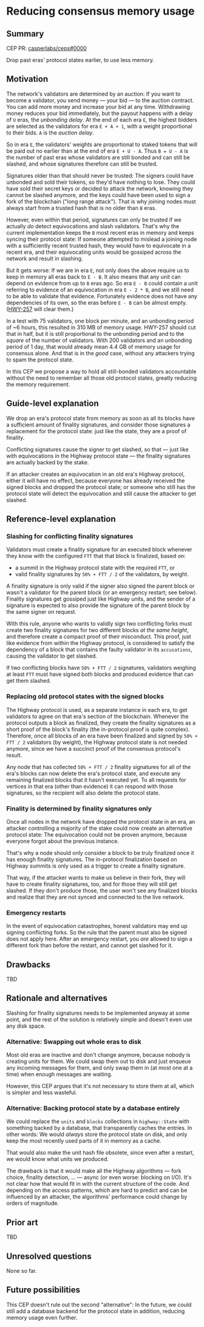 # Reducing consensus memory usage


## Summary

[summary]: #summary

CEP PR: [casperlabs/ceps#0000](https://github.com/casperlabs/ceps/pull/0000)

Drop past eras' protocol states earlier, to use less memory.


## Motivation

[motivation]: #motivation

The network's validators are determined by an auction: If you want to become a validator, you send money — your bid — to the auction contract. You can add more money and increase your bid at any time. Withdrawing money reduces your bid immediately, but the payout happens with a delay of `U` eras, the _unbonding delay_. At the end of each era `E`, the highest bidders are selected as the validators for era `E + A + 1`, with a weight proportional to their bids. `A` is the _auction delay_.

So in era `E`, the validators' weights are proportional to staked tokens that will be paid out no earlier than at the end of era `E + U - A`. Thus `B = U - A` is the number of past eras whose validators are still bonded and can still be slashed, and whose signatures therefore can still be trusted.

Signatures older than that should never be trusted: The signers could have unbonded and sold their tokens, so they'd have nothing to lose. They could have sold their secret keys or decided to attack the network, knowing they cannot be slashed anymore, and the keys could have been used to sign a fork of the blockchain ("long range attack"). That is why joining nodes must always start from a trusted hash that is no older than `B` eras.

However, even within that period, signatures can only be trusted if we actually _do_ detect equivocations and slash validators. That's why the current implementation keeps the `B` most recent eras in memory and keeps syncing their protocol state: If someone attempted to mislead a joining node with a sufficiently recent trusted hash, they would have to equivocate in a recent era, and their equivocating units would be gossiped across the network and result in slashing.

But it gets worse: If we are in era `E`, not only does the above require us to keep in memory all eras back to `E - B`. It also means that any unit can depend on evidence from up to `B` eras ago. So era `E - B` could contain a unit referring to evidence of an equivocation in era `E - 2 * B`, and we still need to be able to validate that evidence. Fortunately evidence does not have any dependencies of its own, so the eras before `E - B` can be almost empty. ([HWY-257](https://casperlabs.atlassian.net/browse/HWY-257) will clear them.)

In a test with 75 validators, one block per minute, and an unbonding period of ~6 hours, this resulted in 310 MB of memory usage. HWY-257 should cut that in half, but it is still proportional to the unbonding period and to the _square_ of the number of validators. With 200 validators and an unbonding period of 1 day, that would already mean 4.4 GB of memory usage for consensus alone. And that is in the _good_ case, without any attackers trying to spam the protocol state.

In this CEP we propose a way to hold all still-bonded validators accountable without the need to remember all those old protocol states, greatly reducing the memory requirement.


## Guide-level explanation

[guide-level-explanation]: #guide-level-explanation

We drop an era's protocol state from memory as soon as all its blocks have a sufficient amount of finality signatures, and consider those signatures a replacement for the protocol state: just like the state, they are a proof of finality.

Conflicting signatures cause the signer to get slashed, so that — just like with equivocations in the Highway protocol state — the finality signatures are actually backed by the stake.

If an attacker creates an equivocation in an old era's Highway protocol, either it will have no effect, because everyone has already received the signed blocks and dropped the protocol state; or someone who still has the protocol state will detect the equivocation and still cause the attacker to get slashed.


## Reference-level explanation

[reference-level-explanation]: #reference-level-explanation


### Slashing for conflicting finality signatures

Validators must create a finality signature for an executed block whenever they know with the configured `FTT` that that block is finalized, based on:
* a summit in the Highway protocol state with the required `FTT`, or
* valid finality signatures by `50% + FTT / 2` of the validators, by weight.

A finality signature is only valid if the signer also signed the parent block or wasn't a validator for the parent block (or an emergency restart; see below). Finality signatures get gossiped just like Highway units, and the sender of a signature is expected to also provide the signature of the parent block by the same signer on request.

With this rule, anyone who wants to validly sign two conflicting forks must create two finality signatures for two different blocks _at the same height_, and therefore create a compact proof of their misconduct. This proof, just like evidence from within the Highway protocol, is considered to satisfy the dependency of a block that contains the faulty validator in its `accusations`, causing the validator to get slashed.

If two conflicting blocks have `50% + FTT / 2` signatures, validators weighing at least `FTT` must have signed both blocks and produced evidence that can get them slashed.


### Replacing old protocol states with the signed blocks

The Highway protocol is used, as a separate instance in each era, to get validators to agree on that era's section of the blockchain. Whenever the protocol outputs a block as finalized, they create the finality signatures as a short proof of the block's finality (the in-protocol proof is quite complex). Therefore, once all blocks of an era have been finalized and signed by `50% + FTT / 2` validators (by weight), the Highway protocol state is not needed anymore, since we have a succinct proof of the consensus protocol's result.

Any node that has collected `50% + FTT / 2` finality signatures for all of the era's blocks can now delete the era's protocol state, and execute any remaining finalized blocks that it hasn't executed yet. To all requests for vertices in that era (other than evidence) it can respond with those signatures, so the recipient will also delete the protocol state.


### Finality is determined by finality signatures only

Once all nodes in the network have dropped the protocol state in an era, an attacker controlling a majority of the stake could now create an alternative protocol state: The equivocation could not be proven anymore, because everyone forgot about the previous instance.

That's why a node should only consider a block to be truly finalized once it has enough finality signatures. The in-protocol finalization based on Highway summits is only used as a trigger to create a finality signature.

That way, if the attacker wants to make us believe in their fork, they will have to create finality signatures, too, and for those they will still get slashed. If they don't produce those, the user won't see any finalized blocks and realize that they are not synced and connected to the live network.


### Emergency restarts

In the event of equivocation catastrophes, honest validators may end up signing conflicting forks. So the rule that the parent must also be signed does not apply here. After an emergency restart, you _are_ allowed to sign a different fork than before the restart, and cannot get slashed for it.


## Drawbacks

[drawbacks]: #drawbacks

TBD


## Rationale and alternatives

[rationale-and-alternatives]: #rationale-and-alternatives

Slashing for finality signatures needs to be implemented anyway at some point, and the rest of the solution is relatively simple and doesn't even use any disk space.


### Alternative: Swapping out whole eras to disk

Most old eras are inactive and don't change anymore, because nobody is creating units for them. We could swap them out to disk and just enqueue any incoming messages for them, and only swap them in (at most one at a time) when enough messages are waiting.

However, this CEP argues that it's not necessary to store them at all, which is simpler and less wasteful.


### Alternative: Backing protocol state by a database entirely

We could replace the `units` and `blocks` collections in `highway::State` with something backed by a database, that transparently caches the entries. In other words: We would _always_ store the protocol state on disk, and only keep the most recently used parts of it in memory as a cache.

That would also make the unit hash file obsolete, since even after a restart, we would know what units we produced.

The drawback is that it would make all the Highway algorithms — fork choice, finality detection, … — async (or even worse: blocking on I/O). It's not clear how that would fit in with the current structure of the code. And depending on the access patterns, which are hard to predict and can be influenced by an attacker, the algorithms' performance could change by orders of magnitude.


## Prior art

[prior-art]: #prior-art

TBD


## Unresolved questions

[unresolved-questions]: #unresolved-questions

None so far.


## Future possibilities

[future-possibilities]: #future-possibilities

This CEP doesn't rule out the second "alternative": In the future, we could still add a database backend for the protocol state in addition, reducing memory usage even further.
